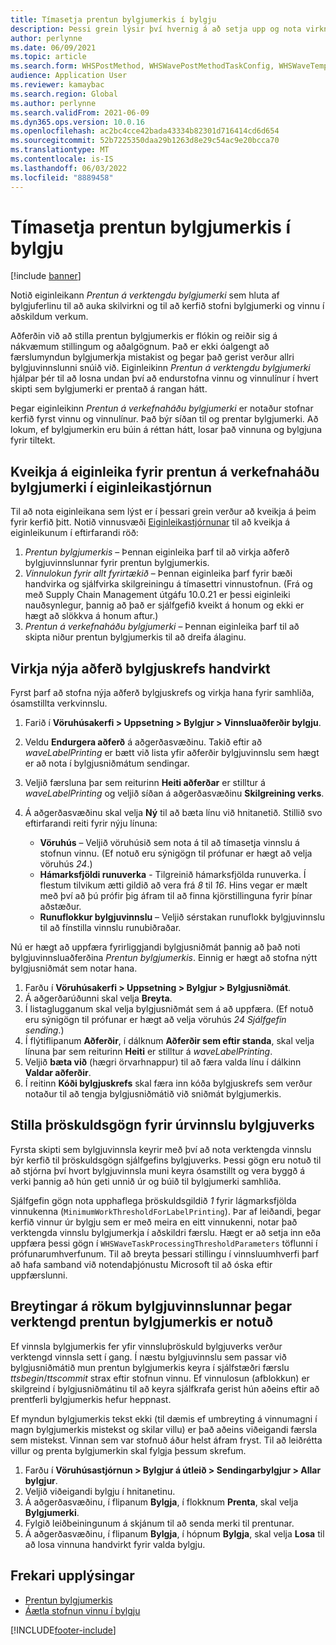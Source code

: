 ```yaml
---
title: Tímasetja prentun bylgjumerkis í bylgju
description: Þessi grein lýsir því hvernig á að setja upp og nota virknina fyrir verkefnabundna bylgjumerkisprentun.
author: perlynne
ms.date: 06/09/2021
ms.topic: article
ms.search.form: WHSPostMethod, WHSWavePostMethodTaskConfig, WHSWaveTemplateTable, WHSParameters, WHSWaveTableListPage, WHSWorkTableListPage, WHSWorkTable, BatchJobEnhanced, WHSPlannedWorkOrder
audience: Application User
ms.reviewer: kamaybac
ms.search.region: Global
ms.author: perlynne
ms.search.validFrom: 2021-06-09
ms.dyn365.ops.version: 10.0.16
ms.openlocfilehash: ac2bc4cce42bada43334b82301d716414cd6d654
ms.sourcegitcommit: 52b7225350daa29b1263d8e29c54ac9e20bcca70
ms.translationtype: MT
ms.contentlocale: is-IS
ms.lasthandoff: 06/03/2022
ms.locfileid: "8889458"
---
```

# <a name="schedule-wave-label-printing-during-wave"></a>Tímasetja prentun bylgjumerkis í bylgju

[!include [banner](../../includes/banner.md)]

Notið eiginleikann *Prentun á verktengdu bylgjumerki* sem hluta af bylgjuferlinu til að auka skilvirkni og til að kerfið stofni bylgjumerki og vinnu í aðskildum verkum.

Aðferðin við að stilla prentun bylgjumerkis er flókin og reiðir sig á nákvæmum stillingum og aðalgögnum. Það er ekki óalgengt að færslumyndun bylgjumerkja mistakist og þegar það gerist verður allri bylgjuvinnslunni snúið við. Eiginleikinn *Prentun á verktengdu bylgjumerki* hjálpar þér til að losna undan því að endurstofna vinnu og vinnulínur í hvert skipti sem bylgjumerki er prentað á rangan hátt.

Þegar eiginleikinn *Prentun á verkefnaháðu bylgjumerki* er notaður stofnar kerfið fyrst vinnu og vinnulínur. Það býr síðan til og prentar bylgjumerki. Að lokum, ef bylgjumerkin eru búin á réttan hátt, losar það vinnuna og bylgjuna fyrir tiltekt.

## <a name="turn-on-the-task-based-wave-label-printing-feature-in-feature-management"></a>Kveikja á eiginleika fyrir prentun á verkefnaháðu bylgjumerki í eiginleikastjórnun

Til að nota eiginleikana sem lýst er í þessari grein verður að kveikja á þeim fyrir kerfið þitt. Notið vinnusvæði [Eiginleikastjórnunar](../../fin-ops-core/fin-ops/get-started/feature-management/feature-management-overview.md) til að kveikja á eiginleikunum í eftirfarandi röð:

1. *Prentun bylgjumerkis* – Þennan eiginleika þarf til að virkja aðferð bylgjuvinnslunnar fyrir prentun bylgjumerkis.
1. *Vinnulokun fyrir allt fyrirtækið* – Þennan eiginleika þarf fyrir bæði handvirka og sjálfvirka skilgreiningu á tímasettri vinnustofnun. (Frá og með Supply Chain Management útgáfu 10.0.21 er þessi eiginleiki nauðsynlegur, þannig að það er sjálfgefið kveikt á honum og ekki er hægt að slökkva á honum aftur.)
1. *Prentun á verkefnaháðu bylgjumerki* – Þennan eiginleika þarf til að skipta niður prentun bylgjumerkis til að dreifa álaginu.

## <a name="manually-enable-the-new-wave-step-method"></a>Virkja nýja aðferð bylgjuskrefs handvirkt

Fyrst þarf að stofna nýja aðferð bylgjuskrefs og virkja hana fyrir samhliða, ósamstillta verkvinnslu.

1. Farið í **Vöruhúsakerfi \> Uppsetning \> Bylgjur \> Vinnsluaðferðir bylgju**.
1. Veldu **Endurgera aðferð** á aðgerðasvæðinu. Takið eftir að *waveLabelPrinting* er bætt við lista yfir aðferðir bylgjuvinnslu sem hægt er að nota í bylgjusniðmátum sendingar.
1. Veljið færsluna þar sem reiturinn **Heiti aðferðar** er stilltur á *waveLabelPrinting* og veljið síðan á aðgerðasvæðinu **Skilgreining verks**.
1. Á aðgerðasvæðinu skal velja **Ný** til að bæta línu við hnitanetið. Stillið svo eftirfarandi reiti fyrir nýju línuna:

    - **Vöruhús** – Veljið vöruhúsið sem nota á til að tímasetja vinnslu á stofnun vinnu. (Ef notuð eru sýnigögn til prófunar er hægt að velja vöruhús *24*.)
    - **Hámarksfjöldi runuverka** - Tilgreinið hámarksfjölda runuverka. Í flestum tilvikum ætti gildið að vera frá *8* til *16*. Hins vegar er mælt með því að þú prófir þig áfram til að finna kjörstillinguna fyrir þínar aðstæður.
    - **Runuflokkur bylgjuvinnslu** – Veljið sérstakan runuflokk bylgjuvinnslu til að fínstilla vinnslu runubiðraðar.

Nú er hægt að uppfæra fyrirliggjandi bylgjusniðmát þannig að það noti bylgjuvinnsluaðferðina *Prentun bylgjumerkis*. Einnig er hægt að stofna nýtt bylgjusniðmát sem notar hana.

1. Farðu í **Vöruhúsakerfi \> Uppsetning \> Bylgjur \> Bylgjusniðmát**.
1. Á aðgerðarúðunni skal velja **Breyta**.
1. Í listaglugganum skal velja bylgjusniðmát sem á að uppfæra. (Ef notuð eru sýnigögn til prófunar er hægt að velja vöruhús *24 Sjálfgefin sending*.)
1. Í flýtiflipanum **Aðferðir**, í dálknum **Aðferðir sem eftir standa**, skal velja línuna þar sem reiturinn **Heiti** er stilltur á *waveLabelPrinting*.
1. Veljið **bæta við** (hægri örvarhnappur) til að færa valda línu í dálkinn **Valdar aðferðir**.
1. Í reitinn **Kóði bylgjuskrefs** skal færa inn kóða bylgjuskrefs sem verður notaður til að tengja bylgjusniðmátið við sniðmát bylgjumerkis.

## <a name="set-wave-task-processing-threshold-data"></a>Stilla þröskuldsgögn fyrir úrvinnslu bylgjuverks

Fyrsta skipti sem bylgjuvinnsla keyrir með því að nota verktengda vinnslu býr kerfið til þröskuldsgögn sjálfgefins bylgjuverks. Þessi gögn eru notuð til að stjórna því hvort bylgjuvinnsla muni keyra ósamstillt og vera byggð á verki þannig að hún geti unnið úr og búið til bylgjumerki samhliða.

Sjálfgefin gögn nota upphaflega þröskuldsgildið *1* fyrir lágmarksfjölda vinnukenna (`MinimumWorkThresholdForLabelPrinting`). Þar af leiðandi, þegar kerfið vinnur úr bylgju sem er með meira en eitt vinnukenni, notar það verktengda vinnslu bylgjumerkja í aðskildri færslu. Hægt er að setja inn eða uppfæra þessi gögn í `WHSWaveTaskProcessingThresholdParameters` töflunni í prófunarumhverfunum. Til að breyta þessari stillingu í vinnsluumhverfi þarf að hafa samband við notendaþjónustu Microsoft til að óska eftir uppfærslunni.

## <a name="changes-to-the-wave-processing-logic-when-task-based-wave-label-printing-is-used"></a>Breytingar á rökum bylgjuvinnslunnar þegar verktengd prentun bylgjumerkis er notuð

Ef vinnsla bylgjumerkis fer yfir vinnsluþröskuld bylgjuverks verður verktengd vinnsla sett í gang. Í næstu bylgjuvinnslu sem passar við bylgjusniðmátið mun prentun bylgjumerkis keyra í sjálfstæðri færslu *ttsbegin*/*ttscommit* strax eftir stofnun vinnu. Ef vinnulosun (afblokkun) er skilgreind í bylgjusniðmátinu til að keyra sjálfkrafa gerist hún aðeins eftir að prentferli bylgjumerkis hefur heppnast.

Ef myndun bylgjumerkis tekst ekki (til dæmis ef umbreyting á vinnumagni í magn bylgjumerkis mistekst og skilar villu) er það aðeins viðeigandi færsla sem mistekst. Vinnan sem var stofnuð áður helst áfram fryst. Til að leiðrétta villur og prenta bylgjumerkin skal fylgja þessum skrefum.

1. Farðu í **Vöruhúsastjórnun \> Bylgjur á útleið \> Sendingarbylgjur \> Allar bylgjur**.
1. Veljið viðeigandi bylgju í hnitanetinu.
1. Á aðgerðasvæðinu, í flipanum **Bylgja**, í flokknum **Prenta**, skal velja **Bylgjumerki**.
1. Fylgið leiðbeiningunum á skjánum til að senda merki til prentunar.
1. Á aðgerðasvæðinu, í flipanum **Bylgja**, í hópnum **Bylgja**, skal velja **Losa** til að losa vinnuna handvirkt fyrir valda bylgju.

## <a name="additional-resources"></a>Frekari upplýsingar

- [Prentun bylgjumerkis](configure-wave-label-printing.md)
- [Áætla stofnun vinnu í bylgju](configure-wave-schedule-work-creation.md)

[!INCLUDE[footer-include](../../includes/footer-banner.md)]
